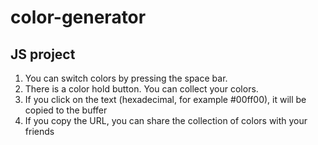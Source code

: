# color-generator
## JS project
1) You can switch colors by pressing the space bar.
2) There is a color hold button. You can collect your colors.
3) If you click on the text (hexadecimal, for example #00ff00), it will be copied to the buffer
4) If you copy the URL, you can share the collection of colors with your friends
